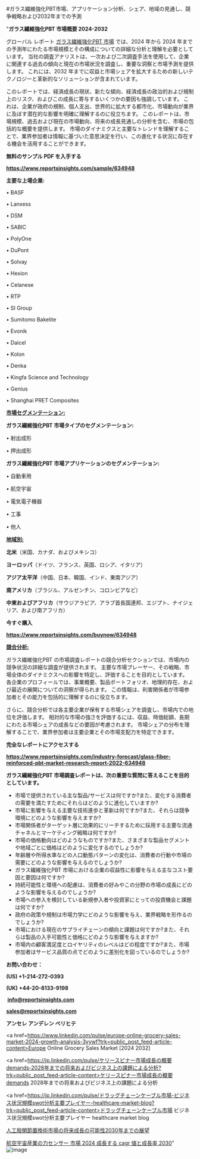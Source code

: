 #ガラス繊維強化PBT市場、アプリケーション分析、シェア、地域の見通し、競争戦略および2032年までの予測

"<strong>ガラス繊維強化PBT 市場概要 2024-2032</strong>

グローバル レポート <a href=https://www.reportsinsights.com/sample/634948>ガラス繊維強化PBT 市場</a> では、2024 年から 2024 年までの予測年にわたる市場規模とその構成についての詳細な分析と理解を必要としています。 当社の調査アナリストは、一次および二次調査手法を使用して、企業に関連する過去の傾向と現在の市場状況を調査し、重要な洞察と市場予測を提供します。 これには、2032 年までに収益と市場シェアを拡大​​するための新しいテクノロジーと革新的なソリューションが含まれています。

このレポートでは、経済成長の現状、新たな傾向、経済成長の政治的および規制上のリスク、およびこの成長に寄与するいくつかの要因も強調しています。 これは、企業が政府の規制、個人支出、世界的に拡大する都市化、市場動向が業界に及ぼす潜在的な影響を明確に理解するのに役立ちます。 このレポートは、市場規模、過去および現在の市場動向、将来の成長見通しの分析を含む、市場の包括的な概要を提供します。 市場のダイナミクスと主要なトレンドを理解することで、業界参加者は情報に基づいた意思決定を行い、この進化する状況に存在する機会を活用することができます。

<strong><b>無料のサンプル PDF を入手する</b></strong>

<a href=https://www.reportsinsights.com/sample/634948><strong><u>https://www.reportsinsights.com/sample/634948</u></strong></a>

<strong>主要な上場企業:</strong>

• BASF

• Lanxess

• DSM

• SABIC

• PolyOne

• DuPont

• Solvay

• Hexion

• Celanese

• RTP

• SI Group

• Sumitomo Bakelite

• Evonik

• Daicel

• Kolon

• Denka

• Kingfa Science and Technology

• Genius

• Shanghai PRET Composites

<strong><u>市場セグメンテーション</u></strong><strong><u>:</u></strong>

<strong>ガラス繊維強化PBT 市場タイプのセグメンテーション:</strong>

• 射出成形

• 押出成形

<strong>ガラス繊維強化PBT 市場アプリケーションのセグメンテーション:</strong>

• 自動車用

• 航空宇宙

• 電気電子機器

• 工事

• 他人

<strong><u>地域別</u></strong><strong><u>:</u></strong>

<strong>北米</strong>（米国、カナダ、およびメキシコ）

<strong>ヨーロッパ</strong>（ドイツ、フランス、英国、ロシア、イタリア）

<strong>アジア太平洋</strong>（中国、日本、韓国、インド、東南アジア）

<strong>南アメリカ</strong>（ブラジル、アルゼンチン、コロンビアなど）

<strong>中東およびアフリカ</strong>（サウジアラビア、アラブ首長国連邦、エジプト、ナイジェリア、および南アフリカ）

<strong>今すぐ購入</strong>

<a href=https://www.reportsinsights.com/buynow/634948><strong><u>https://www.reportsinsights.com/buynow/634948</u></strong></a>

<strong><u>競合分析:</u></strong>

ガラス繊維強化PBT の市場調査レポートの競合分析セクションでは、市場内の競争状況の詳細な調査が提供されます。 主要な市場プレーヤー、その戦略、市場全体のダイナミクスへの影響を特定し、評価することを目的としています。 各企業のプロフィールでは、事業概要、製品ポートフォリオ、地理的存在、および最近の展開についての洞察が得られます。 この情報は、利害関係者が市場参加者とその能力を包括的に理解するのに役立ちます。

さらに、競合分析では各主要企業が保有する市場シェアを調査し、市場内での地位を評価します。 相対的な市場の強さを評価するには、収益、時価総額、長期にわたる市場シェアの成長などの要因が考慮されます。 市場シェアの分布を理解することで、業界参加者は主要企業とその市場支配力を特定できます。

<strong>完全なレポートにアクセスする</strong>

<a href=https://www.reportsinsights.com/industry-forecast/glass-fiber-reinforced-pbt-market-research-report-2022-634948><strong><u><b>https://www.reportsinsights.com/industry-forecast/glass-fiber-reinforced-pbt-market-research-report-2022-634948</b></u></strong></a>

<strong><b>ガラス繊維強化PBT 市場調査レポートは、次の重要な質問に答えることを目的としています。</b></strong>
<ul>
  <li>市場で提供されている主な製品/サービスは何ですか?また、変化する消費者の需要を満たすためにそれらはどのように進化していますか?</li>
  <li>市場に影響を与える主要な技術進歩と革新は何ですか?また、それらは競争環境にどのような影響を与えますか?</li>
  <li>市場関係者がターゲット層に効果的にリーチするために採用する主要な流通チャネルとマーケティング戦略は何ですか?</li>
  <li>市場の価格動向はどのようなものですか?また、さまざまな製品セグメントや地域ごとに価格はどのように変化するのでしょうか?</li>
  <li>年齢層や所得水準などの人口動態パターンの変化は、消費者の行動や市場の需要にどのような影響を与えるのでしょうか?</li>
  <li>ガラス繊維強化PBT 市場における企業の収益性に影響を与える主なコスト要因と要因は何ですか?</li>
  <li>持続可能性と環境への配慮は、消費者の好みやこの分野の市場の成長にどのような影響を与えるのでしょうか?</li>
  <li>市場への参入を検討している新規参入者や投資家にとっての投資機会と課題は何ですか?</li>
  <li>政府の政策や規制は市場力学にどのような影響を与え、業界戦略を形作るのでしょうか?</li>
  <li>市場における現在のサプライチェーンの傾向と課題は何ですか?また、それらは製品の入手可能性と価格にどのような影響を与えますか?</li>
  <li>市場内の顧客満足度とロイヤリティのレベルはどの程度ですか?また、市場参加者はサービス品質の点でどのように差別化を図っているのでしょうか?</li>
</ul>
<strong>お問い合わせ：</strong>

<strong>(US) +1-214-272-0393</strong>

<strong>(UK) +44-20-8133-9198</strong>

<strong> </strong><a href=info@reportsinsights.com><strong><u>info@reportsinsights.com</u></strong></a>

<a href=sales@reportsinsights.com><strong><u>sales@reportsinsights.com</u></strong></a>

<strong>アンセレ アンデレン ベリヒテ</strong>

<a href=https://www.linkedin.com/pulse/europe-online-grocery-sales-market-2024-growth-analysis-3yywf?trk=public_post_feed-article-content>Europe Online Grocery Sales Market [2024 2032]</a>

<a href=https://jp.linkedin.com/pulse/ケリースピナー市場成長の概要demands-2028年までの将来およびビジネス上の課題による分析?trk=public_post_feed-article-content>ケリースピナー市場成長の概要demands 2028年までの将来およびビジネス上の課題による分析</a>

<a href=https://jp.linkedin.com/pulse/ドラッグチェーンケーブル市場-ビジネス状況規模swot分析主要プレイヤー-healthcare-market-blog?trk=public_post_feed-article-content>ドラッグチェーンケーブル市場 ビジネス状況規模swot分析主要プレイヤー healthcare market blog</a>

<a href=https://www.linkedin.com/pulse/人工股関節置換術市場の将来成長の可能性2030年までの展望-reports-insights-expert/>人工股関節置換術市場の将来成長の可能性2030年までの展望</a>

<a href=https://www.linkedin.com/pulse/航空宇宙産業の力センサー-市場-2024-成長する-cagr-値と成長率-2030-reports-insights-expert-jjshe/>航空宇宙産業の力センサー 市場 2024 成長する cagr 値と成長率 2030</a>"
![image](https://github.com/ahaan12367/RIMarket24/assets/158471582/c72d0fae-a595-49a0-8c1a-6f0514ee9676)
